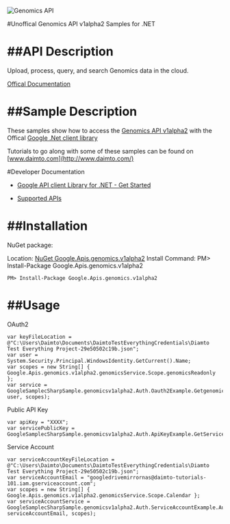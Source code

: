 ﻿![Genomics API](http://www.google.com/images/icons/product/search-32.gif)

#Unoffical Genomics API v1alpha2 Samples for .NET  

##API Description
=============

Upload, process, query, and search Genomics data in the cloud.

[Offical Documentation](https://cloud.google.com/genomics)

##Sample Description
=============

These samples show how to access the [Genomics API v1alpha2](https://cloud.google.com/genomics) with the Offical [Google .Net client library](https://github.com/google/google-api-dotnet-client)

Tutorials to go along with some of these samples can be found on [www.daimto.com](http://www.daimto.com/)

#Developer Documentation

* [Google API client Library for .NET - Get Started](https://developers.google.com/api-client-library/dotnet/get_started)

* [Supported APIs](https://developers.google.com/api-client-library/dotnet/apis/)

##Installation
=================================

NuGet package:

Location: [NuGet Google.Apis.genomics.v1alpha2](https://www.nuget.org/packages/Google.Apis.genomics.v1alpha2)
Install Command: PM>  Install-Package Google.Apis.genomics.v1alpha2

```
PM> Install-Package Google.Apis.genomics.v1alpha2
```

##Usage
=================================

OAuth2
```
var keyFileLocation = @"C:\Users\Daimto\Documents\DaimtoTestEverythingCredentials\Diamto Test Everything Project-29e50502c19b.json";
var user = System.Security.Principal.WindowsIdentity.GetCurrent().Name;
var scopes = new String[] { Google.Apis.genomics.v1alpha2.genomicsService.Scope.genomicsReadonly };
var service = GoogleSamplecSharpSample.genomicsv1alpha2.Auth.Oauth2Example.GetgenomicsService(keyFileLocation, user, scopes);
```
Public API Key
```
var apiKey = "XXXX";
var servicePublicKey = GoogleSamplecSharpSample.genomicsv1alpha2.Auth.ApiKeyExample.GetService(apiKey);
```
Service Account
```
var serviceAccountKeyFileLocation = @"C:\Users\Daimto\Documents\DaimtoTestEverythingCredentials\Diamto Test Everything Project-29e50502c19b.json";
var serviceAccountEmail = "googledrivemirrornas@daimto-tutorials-101.iam.gserviceaccount.com";
var scopes = new String[] { Google.Apis.genomics.v1alpha2.genomicsService.Scope.Calendar };            
var serviceAccountService = GoogleSamplecSharpSample.genomicsv1alpha2.Auth.ServiceAccountExample.AuthenticateServiceAccount(serviceAccountKeyFileLocation, serviceAccountEmail, scopes);
```
